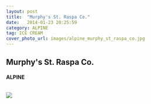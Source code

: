 ```yaml
---
layout: post
title:  "Murphy's St. Raspa Co."
date:   2014-01-23 20:25:59
category: ALPINE
tag: ICE CREAM
cover_photo_url: images/alpine_murphy_st_raspa_co.jpg
---
```


<div class="section-title">
  <h2>Murphy's St. Raspa Co.</h2>
    <h4>ALPINE</h4>
    <div class="divider-border"></div>
</div> 
<div class="column small-6">
    <p>
    </p>
<div class="column small-6">
    <img src="{{ "/images/alpine_murphy_st_raspa_co.jpg" | prepend: site.baseurl }}">
</div>